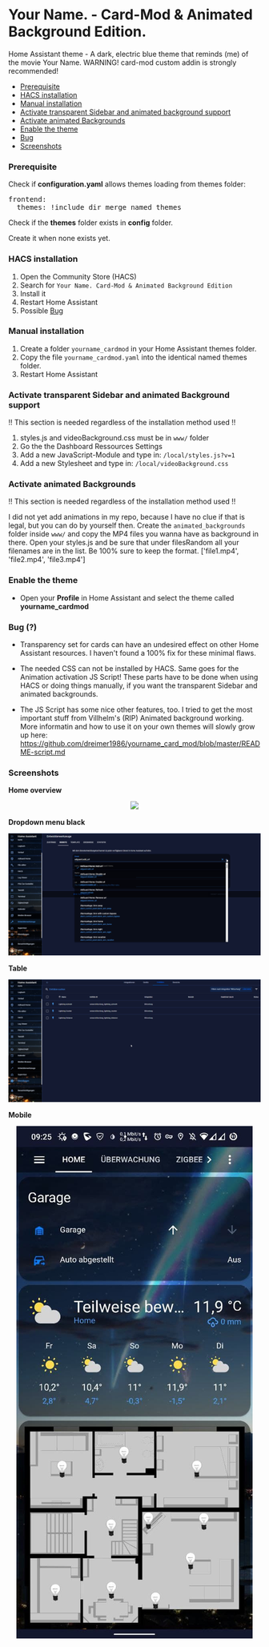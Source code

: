 # Your Name. - Card-Mod & Animated Background Edition.
Home Assistant theme - A dark, electric blue theme that reminds (me) of the movie Your Name.
WARNING! card-mod custom addin is strongly recommended!

* [Prerequisite](#prerequisite)
* [HACS installation](#hacs_installation)
* [Manual installation](#manual_installation)
* [Activate transparent Sidebar and animated background support](#activate_transparent_sidebar)
* [Activate animated Backgrounds](#activate_animations)
* [Enable the theme](#enable_the_theme)
* [Bug](#bug)
* [Screenshots](#screenshots)

### <a name="prerequisite"></a>Prerequisite
Check if **configuration.yaml** allows themes loading from themes folder:   

<pre>
frontend:
  themes: !include_dir_merge_named themes
</pre>

Check if the **themes** folder exists in **config** folder.   

Create it when none exists yet.

### <a name="hacs_installation"></a>HACS installation
1. Open the Community Store (HACS)
2. Search for `Your Name. Card-Mod & Animated Background Edition`
3. Install it
4. Restart Home Assistant
5. Possible [Bug](#bug)

### <a name="manual_installation"></a>Manual installation
1. Create a folder `yourname_cardmod`  in your Home Assistant themes folder.
2. Copy the file `yourname_cardmod.yaml` into the identical named themes folder.
3. Restart Home Assistant

### <a name="activate_transparent_sidebar"></a>Activate transparent Sidebar and animated Background support
!! This section is needed regardless of the installation method used !!

1. styles.js and videoBackground.css must be in `www/` folder
2. Go the the Dashboard Ressources Settings
3. Add a new JavaScript-Module and type in: `/local/styles.js?v=1`
4. Add a new Stylesheet and type in: `/local/videoBackground.css`

### <a name="activate_animations"></a>Activate animated Backgrounds
!! This section is needed regardless of the installation method used !!

I did not yet add animations in my repo, because I have no clue if that is legal, but you can do by yourself then.
Create the `animated_backgrounds` folder inside `www/` and copy the MP4 files you wanna have as background in there.
Open your styles.js and be sure that under filesRandom all your filenames are in the list. Be 100% sure to keep the format. ['file1.mp4', 'file2.mp4', 'file3.mp4']

### <a name="enable_the_theme"></a>Enable the theme
- Open your **Profile** in Home Assistant and select the theme called **yourname_cardmod**

### <a name="bug"></a>Bug (?)
- Transparency set for cards can have an undesired effect on other Home Assistant resources. I haven't found a 100% fix for these minimal flaws.

- The needed CSS can not be installed by HACS. Same goes for the Animation activation JS Script! These parts have to be done when using HACS or doing things manually, if you want the transparent Sidebar and animated backgrounds.

- The JS Script has some nice other features, too. I tried to get the most important stuff from Villhelm's (RIP) Animated background working. More informatin and how to use it on your own themes will slowly grow up here: https://github.com/dreimer1986/yourname_card_mod/blob/master/README-script.md

### <a name="screenshots"></a>Screenshots
**Home overview**
<p align="center">
  <img src="https://raw.githubusercontent.com/dreimer1986/yourname_card_mod/master/images/animation.webp">
</p>

**Dropdown menu black**
<p align="center">
  <img src="https://raw.githubusercontent.com/dreimer1986/yourname_card_mod/master/images/dropdown.png">
</p>

**Table**
<p align="center">
  <img src="https://raw.githubusercontent.com/dreimer1986/yourname_card_mod/master/images/table.png">
</p>

**Mobile**
<p align="center">
  <img src="https://raw.githubusercontent.com/dreimer1986/yourname_card_mod/master/images/mobile.png">
</p>
